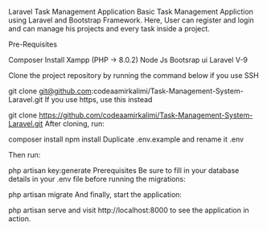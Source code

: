Laravel Task Management Application
Basic Task Management Appliction using Laravel and Bootstrap Framework. Here, User can register and login and can manage his projects and every task inside a project.

Pre-Requisites

Composer Install
Xampp (PHP -> 8.0.2)
Node Js
Bootsrap ui
Laravel V-9

Clone the project repository by running the command below if you use SSH

git clone git@github.com:codeaamirkalimi/Task-Management-System-Laravel.git
If you use https, use this instead

git clone https://github.com/codeaamirkalimi/Task-Management-System-Laravel.git
After cloning, run:

composer install
npm install
Duplicate .env.example and rename it .env

Then run:

php artisan key:generate
Prerequisites
Be sure to fill in your database details in your .env file before running the migrations:

php artisan migrate
And finally, start the application:

php artisan serve
and visit http://localhost:8000 to see the application in action.
